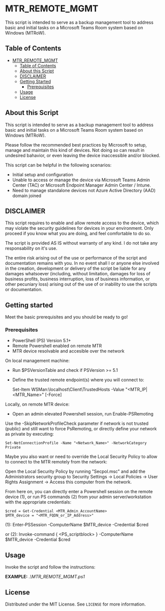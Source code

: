 # MTR_REMOTE_MGMT
This script is intended to serve as a backup management tool to address basic and initial tasks on a Microsoft Teams Room system based on Windows (MTRoW).

## Table of Contents

- [MTR_REMOTE_MGMT](#MTR_REMOTE_MGMT)
  - [Table of Contents](#table-of-contents)
  - [About this Script](#about-this-script)
  - [DISCLAIMER](#DISCLAIMER)
  - [Getting Started](#getting-started)
    - [Prerequisites](#prerequisites)    
  - [Usage](#usage)
  - [License](#license)

## About this Script

This script is intended to serve as a backup management tool to address basic and initial tasks on a Microsoft Teams Room system based on Windows (MTRoW).

Please follow the recommended best practices by Microsoft to setup, manage and maintain this kind of devices. Not doing so can result in undesired bahavior, or even leaving the device inaccessible and/or blocked.

This script can be helpful in the following scenarios:
- Initial setup and configuration
- Unable to access or manage the device via Microsoft Teams Admin Center (TAC) or Microsoft Endpoint Manager Admin Center / Intune.
- Need to manage standalone devices not Azure Active Directory (AAD) domain joined

## DISCLAIMER
This script requires to enable and allow remote access to the device, which may violate the security guidelines for devices in your environment. Only proceed if you know what you are doing, and feel comfortable to do so.

The script is provided AS IS without warranty of any kind. I do not take any responsability on it's use.

The entire risk arising out of the use or performance of the script and documentation remains with you. In no event shall I or anyone else involved in the creation, development or delivery of the script be liable for any damages whatsoever (including, without limitation, damages for loss of business profits, business interruption, loss of business information, or other pecuniary loss) arising out of the use of or inability to use the scripts or documentation.

## Getting started

Meet the basic prerequisites and you should be ready to go!

### Prerequisites

- PowerShell (PS) Version 5.1+
- Remote Powershell enabled on remote MTR
- MTR device resolvable and accesible over the network

On local management machine: 
- Run $PSVersionTable and check if PSVersion >= 5.1
- Define the trusted remote endpoint(s) where you will connect to:

    Set-Item WSMan:\localhost\Client\TrustedHosts -Value "<MTR_IP|<MTR_Name>" [-Force]

Locally, on remote MTR device:
- Open an admin elevated Powershell session, run Enable-PSRemoting

Use the -SkipNetworkProfileCheck parameter if network is not trusted (public) and still want to force PsRemoting, or directly define your network as private by executing:

    Set-NetConnectionProfile -Name "<Network_Name>" -NetworkCategory Private

Maybe you also want or need to override the Local Security Policy to allow to connect to the MTR remotely from the network:

  Open the Local Security Policy by running "Secpol.msc" and add the Administrators security group to Security Settings -> Local Policies -> User Rights Assignment -> Access this computer from the network.

From here on, you can directly enter a Powershell session on the remote device (1), or run PS commands (2) from your admin server/workstation with the appropriate credentials:

    $cred = Get-Credential <MTR_Admin_AccountName>
    $MTR_device = "<MTR_FQDN_or_IP_Address>"
(1): 
    Enter-PSSession -ComputerName $MTR_device -Credential $cred

or (2):
    Invoke-command { <PS_scriptblock> } -ComputerName $MTR_device -Credential $cred

## Usage

Invoke the script and follow the instructions:



**EXAMPLE:**
_.\MTR_REMOTE_MGMT.ps1_

## License

Distributed under the MIT License. See `LICENSE` for more information.
